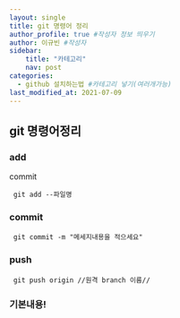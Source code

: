 ```yaml
---
layout: single
title: git 명령어 정리
author_profile: true #작성자 정보 띄우기
author: 이규빈 #작성자
sidebar: 
    title: "카테고리"
    nav: post
categories:
  - github 설치하는법 #카테고리 넣기(여러개가능)
last_modified_at: 2021-07-09
---
```


## git 명령어정리

### add
commit
```git
 git add --파일명
```
### commit
```git
 git commit -m "메세지내용을 적으세요"
```
### push
```git
 git push origin //원격 branch 이름//
```

### 기본내용!